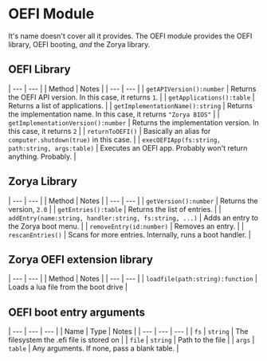 # OEFI Module
It's name doesn't cover all it provides. The OEFI module provides the OEFI library, OEFI booting, *and* the Zorya library.

## OEFI Library
| --- | --- |
| Method | Notes |
| --- | --- |
| `getAPIVersion():number` | Returns the OEFI API version. In this case, it returns `1`. |
| `getApplications():table` | Returns a list of applications. |
| `getImplementationName():string` | Returns the implementation name. In this case, it returns `"Zorya BIOS"` |
| `getImplementationVersion():number` | Returns the implementation version. In this case, it returns `2` |
| `returnToOEFI()` | Basically an alias for `computer.shutdown(true)` in this case. |
| `execOEFIApp(fs:string, path:string, args:table)` | Executes an OEFI app. Probably won't return anything. Probably. |

## Zorya Library
| --- | --- |
| Method | Notes |
| --- | --- |
| `getVersion():number` | Returns the version, `2.0` |
| `getEntries():table` | Returns the list of entries. |
| `addEntry(name:string, handler:string, fs:string, ...)` | Adds an entry to the Zorya boot menu. |
| `removeEntry(id:number)` | Removes an entry. |
| `rescanEntries()` | Scans for more entries. Internally, runs a boot handler. |

## Zorya OEFI extension library
| --- | --- |
| Method | Notes |
| --- | --- |
| `loadfile(path:string):function` | Loads a lua file from the boot drive |

## OEFI boot entry arguments
| --- | --- | --- |
| Name | Type | Notes |
| --- | --- | --- |
| `fs` | `string` | The filesystem the .efi file is stored on |
| `file` | `string` | Path to the file |
| `args` | `table` | Any arguments. If none, pass a blank table. |